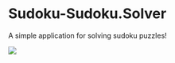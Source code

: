 # Sudoku-Sudoku.Solver
A simple application for solving sudoku puzzles!

![](http://i.imgur.com/TtEWdn0.png)
